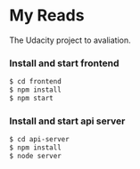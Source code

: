 # My Reads
The Udacity project to avaliation.


### Install and start frontend
```sh
$ cd frontend
$ npm install
$ npm start
```


### Install and start api server
```sh
$ cd api-server
$ npm install
$ node server
```
